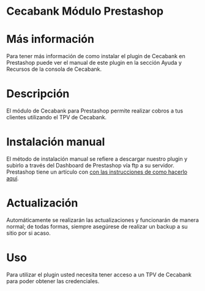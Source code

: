 # Cecabank Módulo Prestashop

# Más información

Para tener más información de como instalar el plugin de Cecabank en Prestashop puede ver el manual de este plugin en la sección Ayuda y Recursos de la consola de Cecabank.

# Descripción

El módulo de Cecabank para Prestashop permite realizar cobros a tus clientes utilizando el TPV de Cecabank.

# Instalación manual

El método de instalación manual se refiere a descargar nuestro plugin y subirlo a través del Dashboard de Prestashop vía ftp a su servidor. Prestashop tiene un artículo con [con las instrucciones de como hacerlo aquí](https://addons.prestashop.com/en/content/13-installing-modules).

# Actualización

Automáticamente se realizarán las actualizaciones y funcionarán de manera normal; de todas formas, siempre asegúrese de realizar un backup a su sitio por si acaso.

# Uso

Para utilizar el plugin usted necesita tener acceso a un TPV de Cecabank para poder obtener las credenciales.

